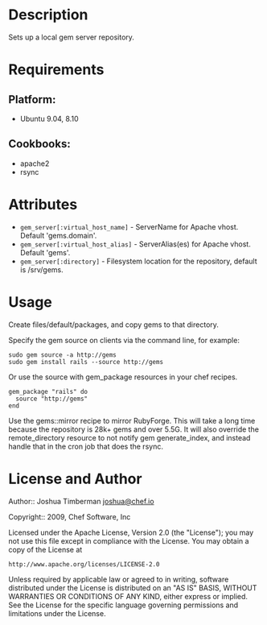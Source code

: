 Description
===========

Sets up a local gem server repository.

Requirements
============

## Platform:

* Ubuntu 9.04, 8.10

## Cookbooks:

* apache2
* rsync

Attributes
==========

* `gem_server[:virtual_host_name]` - ServerName for Apache vhost.
  Default 'gems.domain'.
* `gem_server[:virtual_host_alias]` - ServerAlias(es) for Apache vhost.
  Default 'gems'.
* `gem_server[:directory]` - Filesystem location for the repository,
  default is /srv/gems.

Usage
=====

Create files/default/packages, and copy gems to that directory.

Specify the gem source on clients via the command line, for example:

    sudo gem source -a http://gems
    sudo gem install rails --source http://gems

Or use the source with gem_package resources in your chef recipes.

    gem_package "rails" do
      source "http://gems"
    end

Use the gems::mirror recipe to mirror RubyForge. This will take a long time because the repository is 28k+ gems and over 5.5G. It will also override the remote_directory resource to not notify gem generate_index, and instead handle that in the cron job that does the rsync.

License and Author
==================

Author:: Joshua Timberman <joshua@chef.io>

Copyright:: 2009, Chef Software, Inc

Licensed under the Apache License, Version 2.0 (the "License");
you may not use this file except in compliance with the License.
You may obtain a copy of the License at

    http://www.apache.org/licenses/LICENSE-2.0

Unless required by applicable law or agreed to in writing, software
distributed under the License is distributed on an "AS IS" BASIS,
WITHOUT WARRANTIES OR CONDITIONS OF ANY KIND, either express or implied.
See the License for the specific language governing permissions and
limitations under the License.
